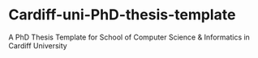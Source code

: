 # Cardiff-uni-PhD-thesis-template
 A PhD Thesis Template for School of Computer Science &amp; Informatics in Cardiff University
